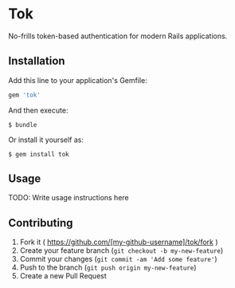 # Tok

No-frills token-based authentication for modern Rails applications.

## Installation

Add this line to your application's Gemfile:

```ruby
gem 'tok'
```

And then execute:

    $ bundle

Or install it yourself as:

    $ gem install tok

## Usage

TODO: Write usage instructions here

## Contributing

1. Fork it ( https://github.com/[my-github-username]/tok/fork )
2. Create your feature branch (`git checkout -b my-new-feature`)
3. Commit your changes (`git commit -am 'Add some feature'`)
4. Push to the branch (`git push origin my-new-feature`)
5. Create a new Pull Request
